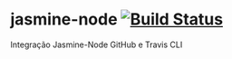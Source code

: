 # jasmine-node [![Build Status](https://travis-ci.org/t1ago/jasmine-node.svg?branch=master)](https://travis-ci.org/t1ago/jasmine-node)
Integração Jasmine-Node GitHub e Travis CLI


